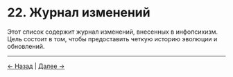 # 22. Журнал изменений

Этот список содержит журнал изменений, внесенных в инфопсихизм. Цель состоит в том, чтобы предоставить четкую историю эволюции и обновлений.

---
<div class="navigation-links">
<a href="21_Авторы.md" class="nav-link prev-link">← Назад</a> | <a href="23_Ссылки_и_литература.md" class="nav-link next-link">Далее →</a>
</div>
